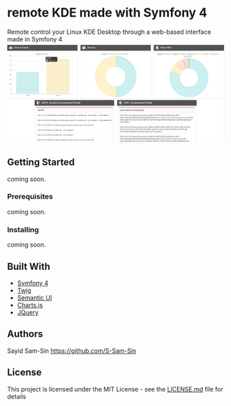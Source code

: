 # remote KDE made with Symfony 4
Remote control your Linux KDE Desktop through a web-based interface made in Symfony 4
![alt text](Screenshot1.png)
## Getting Started
coming soon.
### Prerequisites
coming soon.
### Installing
coming soon.
## Built With
* [Symfony 4](https://symfony.com/4)
* [Twig](https://twig.symfony.com/)
* [Semantic UI](https://semantic-ui.com/)
* [Charts.js](http://www.chartjs.org/)
* [JQuery](https://jquery.com/)
## Authors
Sayid Sam-Sin
https://github.com/S-Sam-Sin
## License
This project is licensed under the MIT License - see the [LICENSE.md](/LICENSE) file for details
